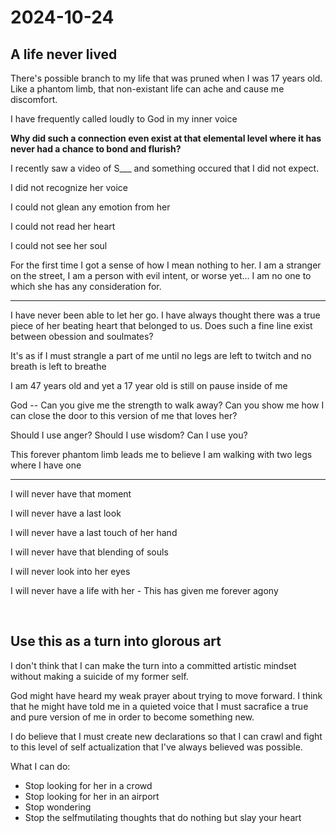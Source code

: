 # 2024-10-24

## A life never lived

There's possible branch to my life that was pruned when I was 17 years old. Like a phantom limb, that non-existant life can ache and cause me discomfort. 

I have frequently called loudly to God in my inner voice

**Why did such a connection even exist at that elemental level where it has never had a chance to bond and flurish?**

I recently saw a video of S___ and something occured that I did not expect. 

I did not recognize her voice

I could not glean any emotion from her

I could not read her heart

I could not see her soul 

For the first time I got a sense of how I mean nothing to her. I am a stranger on the street, I am a person with evil intent, or worse yet... I am no one to which she has any consideration for. 

---

I have never been able to let her go. I have always thought there was a true piece of her beating heart that belonged to us. Does such a fine line exist between obession and soulmates? 

It's as if I must strangle a part of me until no legs are left to twitch and no breath is left to breathe

I am 47 years old and yet a 17 year old is still on pause inside of me

God -- Can you give me the strength to walk away? Can you show me how I can close the door to this version of me that loves her? 

Should I use anger? Should I use wisdom? Can I use you? 

This forever phantom limb leads me to believe I am walking with two legs where I have one

---

I will never have that moment 

I will never have a last look

I will never have a last touch of her hand

I will never have that blending of souls

I will never look into her eyes

I will never have a life with her - This has given me forever agony


<br>

## Use this as a turn into glorous art

I don't think that I can make the turn into a committed artistic mindset without making a suicide of my former self. 

God might have heard my weak prayer about trying to move forward. I think that he might have told me in a quieted voice that I must sacrafice a true and pure version of me in order to become something new. 

I do believe that I must create new declarations so that I can crawl and fight to this level of self actualization that I've always believed was possible. 

What I can do: 
- Stop looking for her in a crowd
- Stop looking for her in an airport
- Stop wondering
- Stop the selfmutilating thoughts that do nothing but slay your heart